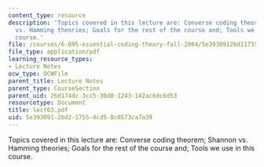 ```yaml
---
content_type: resource
description: 'Topics covered in this lecture are: Converse coding theorem; Shannon
  vs. Hamming theories; Goals for the rest of the course and; Tools we use in this
  course.'
file: /courses/6-895-essential-coding-theory-fall-2004/5e3930912bd217554cd58c0573ca7a39_lect03.pdf
file_type: application/pdf
learning_resource_types:
- Lecture Notes
ocw_type: OCWFile
parent_title: Lecture Notes
parent_type: CourseSection
parent_uid: 26d174dc-3cc5-30d8-1243-142ac6dc6d53
resourcetype: Document
title: lect03.pdf
uid: 5e393091-2bd2-1755-4cd5-8c0573ca7a39
---
```

Topics covered in this lecture are: Converse coding theorem; Shannon vs. Hamming theories; Goals for the rest of the course and; Tools we use in this course.

